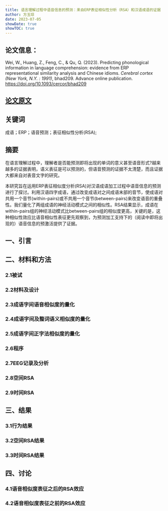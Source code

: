 ```yaml
---
title: 语言理解过程中语音信息的预测：来自ERP表征相似性分析（RSA）和汉语成语的证据
author: 方玉琼
date: 2023-07-05
showDate: true
showTOC: true
---
```


## 论文信息：
Wei, W., Huang, Z., Feng, C., & Qu, Q. (2023). Predicting phonological information in language comprehension: evidence from ERP representational similarity analysis and Chinese idioms. *Cerebral cortex (New York, N.Y. : 1991)*, bhad209. Advance online publication. https://doi.org/10.1093/cercor/bhad209

## [论文原文](../Source_Files/2023-07-05-FYQ.Pdf)

## 关键词 
成语；ERP；语音预测；表征相似性分析(RSA);
## 摘要
在语言理解过程中，理解者是否能预测即将出现的单词的意义甚至语音形式?越来越多的证据表明，语义表征是可以预测的，但语音预测的证据不太清楚，而且证据大都来自对表音文字的研究。

本研究旨在运用ERP表征相似度分析(RSA)对汉语成语加工过程中语音信息的预测进行了探讨。利用汉语四字成语，通过改变成语对之间成语末部的音节，使成语对共用一个音节(within-pairs)或不共用一个音节(between-pairs)来改变语音的重叠性。我们量化了两组成语的神经活动模式之间的相似性。RSA结果显示，成语在within-pairs组的神经活动模式比between-pairs组的相似度更高，关键的是，这种相似性效应比语音相似性表征更先观察到，为预测加工支持下的（阅读中即将出现的）语音信息的预激活提供了证据。

## 一、引言


## 二、材料和方法
### 2.1被试
### 2.2材料及设计
### 2.3成语字间语音相似度的量化
### 2.4成语字间及整词语义相似度的量化
### 2.5成语字间正字法相似度的量化
### 2.6程序
### 2.7EEG记录及分析
### 2.8空间RSA
### 2.9时间RSA

## 三、结果
### 3.1行为结果
### 3.2空间RSA结果
### 3.3时间RSA结果

## 四、讨论
### 4.1语音相似度表征之后的RSA效应
### 4.2语音相似度表征之前的RSA效应
